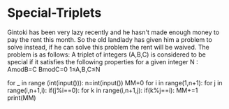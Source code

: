 # Special-Triplets
Gintoki has been very lazy recently and he hasn't made enough money to pay the rent this month. So the old landlady has given him a problem to solve instead, if he can solve this problem the rent will be waived. The problem is as follows:  A triplet of integers (A,B,C) is considered to be special if it satisfies the following properties for a given integer N :  AmodB=C BmodC=0 1≤A,B,C≤N


for _ in range (int(input())):
    n=int(input())
    MM=0
    for i in range(1,n+1):
        for j in range(i,n+1,i):
            if(j%i==0):
                for k in range(i,n+1,j):
                    if(k%j==i):
                        MM+=1
    print(MM)      
